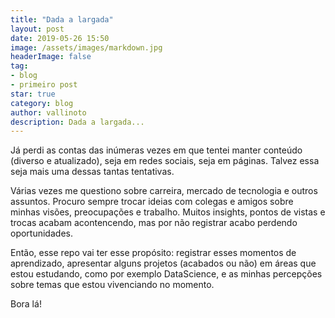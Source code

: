 ```yaml
---
title: "Dada a largada"
layout: post
date: 2019-05-26 15:50
image: /assets/images/markdown.jpg
headerImage: false
tag:
- blog
- primeiro post
star: true
category: blog
author: vallinoto
description: Dada a largada...
---
```


Já perdi as contas das inúmeras vezes em que tentei manter conteúdo (diverso e atualizado), seja em redes sociais, seja em páginas. Talvez essa seja mais uma dessas tantas tentativas.

Várias vezes me questiono sobre carreira, mercado de tecnologia e outros assuntos. Procuro sempre trocar ideias com colegas e amigos sobre minhas visões, preocupações e trabalho. Muitos insights, pontos de vistas e trocas acabam acontencendo, mas por não registrar acabo perdendo oportunidades.

Então, esse repo vai ter esse propósito: registrar esses momentos de aprendizado, apresentar alguns projetos (acabados ou não) em áreas que estou estudando, como por exemplo DataScience, e as minhas percepções sobre temas que estou vivenciando no momento.

Bora lá!